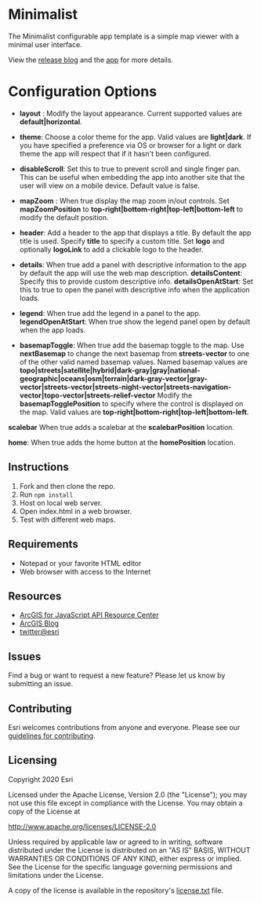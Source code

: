 # Minimalist 
The Minimalist configurable app template is a simple map viewer with a minimal user interface.

View the [release blog](https://www.esri.com/arcgis-blog/products/arcgis-online/announcements/whats-new-in-configurable-apps-march-2020/) and the [app](https://www.arcgis.com/home/item.html?id=50aaf4ec408f4675bc9f30e68441e8f8)  for more details.


# Configuration Options 

* **layout** : Modify the layout appearance. Current supported values are **default|horizontal**. 
  
* **theme**: Choose a color theme for the app. Valid values are **light|dark**. If you have specified a preference via OS or browser for a light or dark theme the app will respect that if it hasn't been configured. 

* **disableScroll**: Set this to true to prevent scroll and single finger pan. This can be useful when embedding the app into another site that the user will view on a mobile device. Default value is false. 

* **mapZoom** : When true display the map zoom in/out controls. Set **mapZoomPosition** to **top-right|bottom-right|top-left|bottom-left** to modify the default position. 

* **header**: Add a header to the app that displays a title. By default the app title is used. Specify **title** to specify a custom title.  Set **logo** and optionally **logoLink** to add a clickable logo to the header. 

* **details**: When true add a panel with descriptive information to the app by default the app will use the web map description. **detailsContent**: Specify this to provide custom descriptive info. **detailsOpenAtStart**: Set this to true to open the panel with descriptive info when the application loads. 

* **legend**: When true add the legend in a panel to the app. **legendOpenAtStart**: When true show the legend panel open by default when the app loads. 

* **basemapToggle**: When true add the basemap toggle to the map. Use **nextBasemap** to change the next basemap from **streets-vector** to one of the other valid named basemap values. Named basemap values are **topo|streets|satellite|hybrid|dark-gray|gray|national-geographic|oceans|osm|terrain|dark-gray-vector|gray-vector|streets-vector|streets-night-vector|streets-navigation-vector|topo-vector|streets-relief-vector** Modify the **basemapTogglePosition** to specify where the control is displayed on the map. Valid values are **top-right|bottom-right|top-left|bottom-left**. 


**scalebar** When true adds a scalebar at the **scalebarPosition** location. 

**home**: When true adds the home button at the **homePosition** location.


## Instructions

1. Fork and then clone the repo.
2. Run `npm install`
3. Host on local web server.
4. Open index.html in a web browser.
5. Test with different web maps.

## Requirements

- Notepad or your favorite HTML editor
- Web browser with access to the Internet

## Resources

- [ArcGIS for JavaScript API Resource Center](http://help.arcgis.com/en/webapi/javascript/arcgis/index.html)
- [ArcGIS Blog](http://blogs.esri.com/esri/arcgis/)
- [twitter@esri](http://twitter.com/esri)

## Issues

Find a bug or want to request a new feature? Please let us know by submitting an issue.

## Contributing

Esri welcomes contributions from anyone and everyone. Please see our [guidelines for contributing](https://github.com/esri/contributing).

## Licensing

Copyright 2020 Esri

Licensed under the Apache License, Version 2.0 (the "License");
you may not use this file except in compliance with the License.
You may obtain a copy of the License at

http://www.apache.org/licenses/LICENSE-2.0

Unless required by applicable law or agreed to in writing, software
distributed under the License is distributed on an "AS IS" BASIS,
WITHOUT WARRANTIES OR CONDITIONS OF ANY KIND, either express or implied.
See the License for the specific language governing permissions and
limitations under the License.

A copy of the license is available in the repository's [license.txt](License.txt) file.